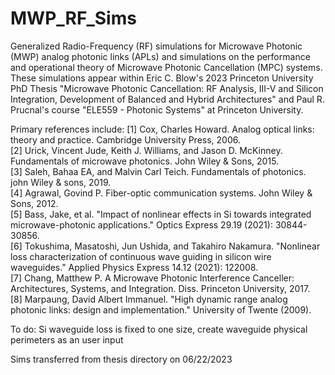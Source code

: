 # MWP_RF_Sims
Generalized Radio-Frequency (RF) simulations for Microwave Photonic (MWP) analog photonic links (APLs) and simulations on the performance and operational theory of Microwave Photonic Cancellation (MPC) systems. These simulations appear within Eric C. Blow's 2023 Princeton University PhD Thesis "Microwave Photonic Cancellation: RF Analysis, III-V and Silicon Integration, Development of Balanced and Hybrid Architectures" and Paul R. Prucnal's course "ELE559 - Photonic Systems" at Princeton University. 

Primary references include: 
[1] Cox, Charles Howard. Analog optical links: theory and practice. Cambridge University Press, 2006. <br> 
[2] Urick, Vincent Jude, Keith J. Williams, and Jason D. McKinney. Fundamentals of microwave photonics. John Wiley & Sons, 2015. <br> 
[3] Saleh, Bahaa EA, and Malvin Carl Teich. Fundamentals of photonics. john Wiley & sons, 2019. <br> 
[4] Agrawal, Govind P. Fiber-optic communication systems. John Wiley & Sons, 2012. <br> 
[5] Bass, Jake, et al. "Impact of nonlinear effects in Si towards integrated microwave-photonic applications." Optics Express 29.19 (2021): 30844-30856. <br> 
[6] Tokushima, Masatoshi, Jun Ushida, and Takahiro Nakamura. "Nonlinear loss characterization of continuous wave guiding in silicon wire waveguides." Applied Physics Express 14.12 (2021): 122008. <br> 
[7] Chang, Matthew P. A Microwave Photonic Interference Canceller: Architectures, Systems, and Integration. Diss. Princeton University, 2017. <br> 
[8] Marpaung, David Albert Immanuel. "High dynamic range analog photonic links: design and implementation." University of Twente (2009). <br> 


To do: Si waveguide loss is fixed to one size, create waveguide physical perimeters as an user input

Sims transferred from thesis directory on 06/22/2023